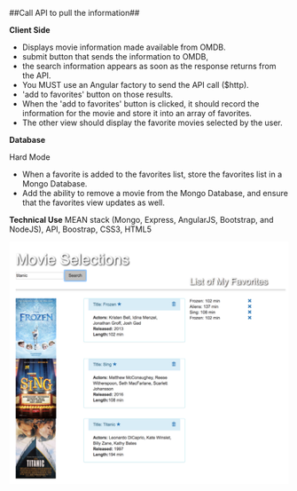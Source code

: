 
##Call API to pull the information##

**Client Side**
* Displays movie information made available from OMDB.
* submit button that sends the information to OMDB,
* the search information appears as soon as the response returns from the API.
* You MUST use an Angular factory to send the API call ($http).
* 'add to favorites' button on those results.
* When the 'add to favorites' button is clicked, it should record the information for the movie and store it into an array of favorites.
* The other view should display the favorite movies selected by the user.

**Database**

Hard Mode
* When a favorite is added to the favorites list, store the favorites list in a Mongo Database.
* Add the ability to remove a movie from the Mongo Database, and ensure that the favorites view updates as well.

**Technical Use**
MEAN stack (Mongo, Express, AngularJS, Bootstrap, and NodeJS), API, Boostrap, CSS3, HTML5

![Screenshot](movieSearch.png)
